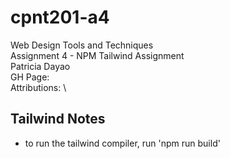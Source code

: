 # cpnt201-a4
Web Design Tools and Techniques \
Assignment 4 - NPM Tailwind Assignment \
Patricia Dayao \
GH Page: \
Attributions: \

## Tailwind Notes
- to run the tailwind compiler, run 'npm run build'
